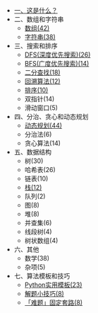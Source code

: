   - [一、这是什么？](/README.md)
  - 二、数组和字符串
    - [数组(42)](array.md)
    - [字符串(38)](string.md)
  - 三、搜索和排序
    - [DFS(深度优先搜索)(26)](dfs.md)
    - [BFS(广度优先搜索)(14)](bfs.md)
    - [二分查找(18)](binary.md)
    - [回溯算法(12)](backtracking.md)
    - [排序(10)](sort.md)
    - 双指针(14)
    - 滑动窗口(5)
  - 四、分治、贪心和动态规划
    - [动态规划(44)](dp.md)
    - 分治法(6)
    - 贪心算法(14)
  - 五、数据结构
    - 树(30)
    - 哈希表(26)
    - 链表(10)
    - [栈(12)](stack.md)
    - 队列(2)
    - 图(8)
    - 堆(8)
    - 并查集(6)
    - 线段树(4)
    - 树状数组(4)
  - 六、其他
    - 数学(38)
    - 杂项(5)
  - 七、算法模板和技巧
      - [Python实用模板(23)](/实用模板.md)
      - [解题小技巧(8)](一些tricks.md)
      - [「难题」固定套路(8)](套路.md)
